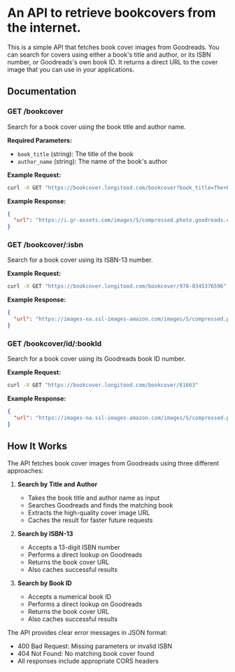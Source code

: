 # An API to retrieve bookcovers from the internet.

This is a simple API that fetches book cover images from Goodreads. You can search for covers using either a book's title and author, or its ISBN number, or Goodreads's own book ID. It returns a direct URL to the cover image that you can use in your applications.

## Documentation

### GET /bookcover

Search for a book cover using the book title and author name.

**Required Parameters:**
- `book_title` (string): The title of the book
- `author_name` (string): The name of the book's author

**Example Request:**
```bash
curl -X GET "https://bookcover.longitood.com/bookcover?book_title=The+Pale+Blue+Dot&author_name=Carl+Sagan"
```

**Example Response:**
```json
{
  "url": "https://i.gr-assets.com/images/S/compressed.photo.goodreads.com/books/1388620656i/55030.jpg"
}
```

### GET /bookcover/:isbn

Search for a book cover using its ISBN-13 number.

**Example Request:**
```bash
curl -X GET "https://bookcover.longitood.com/bookcover/978-0345376596"
```

**Example Response:**
```json
{
  "url": "https://images-na.ssl-images-amazon.com/images/S/compressed.photo.goodreads.com/books/1500191671i/61663.jpg"
}
```

### GET /bookcover/id/:bookId

Search for a book cover using its Goodreads book ID number.

**Example Request:**
```bash
curl -X GET "https://bookcover.longitood.com/bookcover/61663"
```

**Example Response:**
```json
{
  "url": "https://images-na.ssl-images-amazon.com/images/S/compressed.photo.goodreads.com/books/1500191671i/61663.jpg"
}
```

## How It Works

The API fetches book cover images from Goodreads using three different approaches:

1. **Search by Title and Author**
   - Takes the book title and author name as input
   - Searches Goodreads and finds the matching book
   - Extracts the high-quality cover image URL
   - Caches the result for faster future requests

2. **Search by ISBN-13**
   - Accepts a 13-digit ISBN number
   - Performs a direct lookup on Goodreads
   - Returns the book cover URL
   - Also caches successful results

3. **Search by Book ID**
   - Accepts a numerical book ID
   - Performs a direct lookup on Goodreads
   - Returns the book cover URL
   - Also caches successful results


The API provides clear error messages in JSON format:
- 400 Bad Request: Missing parameters or invalid ISBN
- 404 Not Found: No matching book cover found
- All responses include appropriate CORS headers
